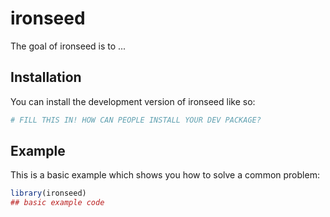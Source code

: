 
# ironseed

<!-- badges: start -->
<!-- badges: end -->

The goal of ironseed is to ...

## Installation

You can install the development version of ironseed like so:

``` r
# FILL THIS IN! HOW CAN PEOPLE INSTALL YOUR DEV PACKAGE?
```

## Example

This is a basic example which shows you how to solve a common problem:

``` r
library(ironseed)
## basic example code
```

